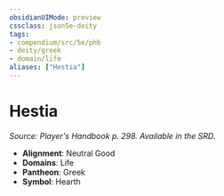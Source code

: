 ```yaml
---
obsidianUIMode: preview
cssclass: json5e-deity
tags:
- compendium/src/5e/phb
- deity/greek
- domain/life
aliases: ["Hestia"]
---
```

# Hestia
*Source: Player's Handbook p. 298. Available in the SRD.* 

- **Alignment**: Neutral Good
- **Domains**: Life
- **Pantheon**: Greek
- **Symbol**: Hearth